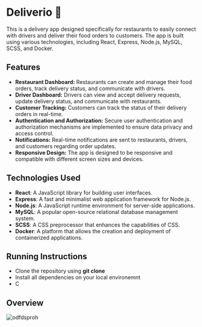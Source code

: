 # Deliverio 🥘
This is a delivery app designed specifically for restaurants to easily connect with drivers and deliver their food orders to customers. The app is built using various technologies, including React, Express, Node.js, MySQL, SCSS, and Docker. 

## Features
- **Restaurant Dashboard:** Restaurants can create and manage their food orders, track delivery status, and communicate with drivers.
- **Driver Dashboard:** Drivers can view and accept delivery requests, update delivery status, and communicate with restaurants.
- **Customer Tracking:** Customers can track the status of their delivery orders in real-time.
- **Authentication and Authorization:** Secure user authentication and authorization mechanisms are implemented to ensure data privacy and access control.
- **Notifications:** Real-time notifications are sent to restaurants, drivers, and customers regarding order updates.
- **Responsive Design:** The app is designed to be responsive and compatible with different screen sizes and devices.

## Technologies Used
- **React**: A JavaScript library for building user interfaces.
- **Express**: A fast and minimalist web application framework for Node.js.
- **Node.js**: A JavaScript runtime environment for server-side applications.
- **MySQL**: A popular open-source relational database management system.
- **SCSS**: A CSS preprocessor that enhances the capabilities of CSS.
- **Docker**: A platform that allows the creation and deployment of containerized applications.

## Running Instructions
- Clone the repository using **git clone**
- Install all dependencies on your local environemnt
- C

## Overview
![odfdsproh](https://github.com/Elmar099/Delivery_app/assets/101601240/fdb8bd8d-9678-4b57-8994-76f5a8e2d23e)
